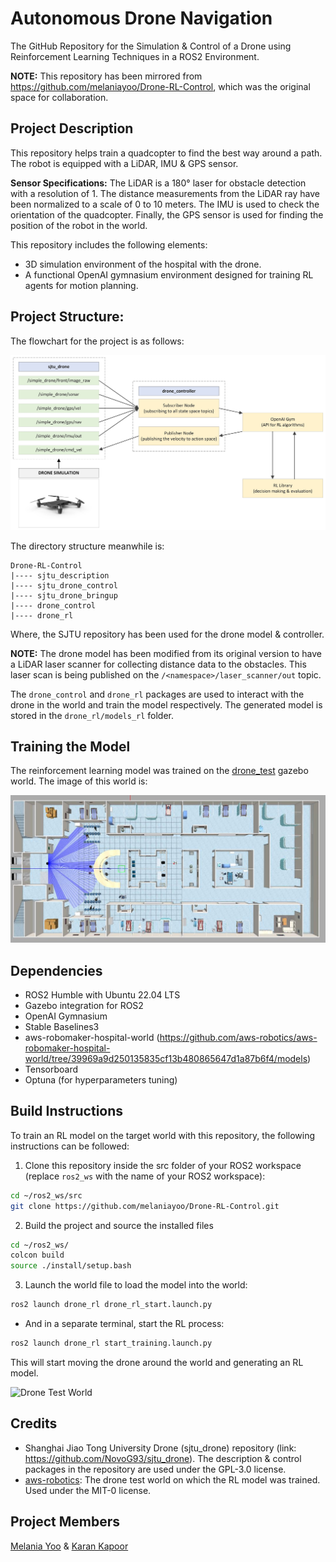 # Autonomous Drone Navigation
The GitHub Repository for the Simulation &amp; Control of a Drone using Reinforcement Learning Techniques in a ROS2 Environment.

**NOTE:** This repository has been mirrored from https://github.com/melaniayoo/Drone-RL-Control, which was the original space for collaboration.

## Project Description
This repository helps train a quadcopter to find the best way around a path. The robot is equipped with a LiDAR, IMU &amp; GPS sensor.

**Sensor Specifications:** The LiDAR is a 180° laser for obstacle detection with a resolution of 1. The distance measurements from the LiDAR ray have been normalized to a scale of 0 to 10 meters. The IMU is used to check the orientation of the quadcopter. Finally, the GPS sensor is used for finding the position of the robot in the world.

This repository includes the following elements:
- 3D simulation environment of the hospital with the drone.
- A functional OpenAI gymnasium environment designed for training RL agents for motion planning. 
  
## Project Structure: 
The flowchart for the project is as follows:

![Project Flowchart](images/project_flowchart.jpeg)

The directory structure meanwhile is:

```
Drone-RL-Control
|---- sjtu_description
|---- sjtu_drone_control
|---- sjtu_drone_bringup
|---- drone_control
|---- drone_rl
```
Where, the SJTU repository has been used for the drone model & controller.

**NOTE:** The drone model has been modified from its original version to have a LiDAR laser scanner for collecting distance data to the obstacles. This laser scan is being published on the `/<namespace>/laser_scanner/out` topic.

The `drone_control` and `drone_rl` packages are used to interact with the drone in the world and train the model respectively. The generated model is stored in the `drone_rl/models_rl` folder.

## Training the Model
The reinforcement learning model was trained on the [drone_test](/drone_rl/worlds/drone_test.world) gazebo world. The image of this world is:

![Drone Test World](images/drone_test_world.png)

## Dependencies
- ROS2 Humble with Ubuntu 22.04 LTS
- Gazebo integration for ROS2
- OpenAI Gymnasium
- Stable Baselines3
- aws-robomaker-hospital-world (https://github.com/aws-robotics/aws-robomaker-hospital-world/tree/39969a9d250135835cf13b480865647d1a87b6f4/models)
- Tensorboard
- Optuna (for hyperparameters tuning)

## Build Instructions
To train an RL model on the target world with this repository, the following instructions can be followed:

1. Clone this repository inside the src folder of your ROS2 workspace (replace `ros2_ws` with the name of your ROS2 workspace):
```bash
cd ~/ros2_ws/src
git clone https://github.com/melaniayoo/Drone-RL-Control.git
```
2. Build the project and source the installed files
```bash
cd ~/ros2_ws/
colcon build
source ./install/setup.bash
```
3. Launch the world file to load the model into the world:
```bash
ros2 launch drone_rl drone_rl_start.launch.py
```
- And in a separate terminal, start the RL process:
```bash
ros2 launch drone_rl start_training.launch.py
```
This will start moving the drone around the world and generating an RL model.

![Drone Test World](images/drone_training.gif)

## Credits
- Shanghai Jiao Tong University Drone (sjtu_drone) repository (link: https://github.com/NovoG93/sjtu_drone). The description & control packages in the repository are used under the GPL-3.0 license.
- [aws-robotics](https://github.com/aws-robotics/aws-robomaker-hospital-world): The drone test world on which the RL model was trained. Used under the  MIT-0 license.

## Project Members
[Melania Yoo](https://github.com/melaniayoo/) &amp; [Karan Kapoor](https://github.com/k-kaps/)
